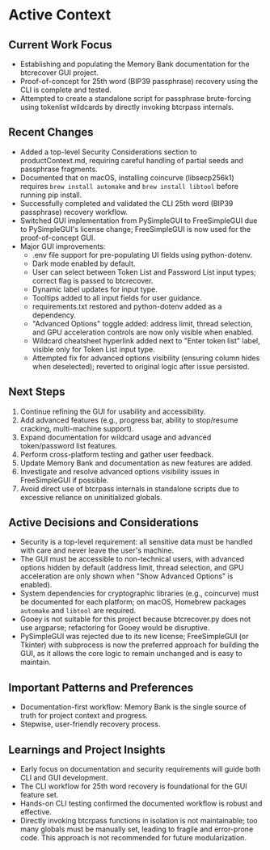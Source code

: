 # Active Context

## Current Work Focus
- Establishing and populating the Memory Bank documentation for the btcrecover GUI project.
- Proof-of-concept for 25th word (BIP39 passphrase) recovery using the CLI is complete and tested.
- Attempted to create a standalone script for passphrase brute-forcing using tokenlist wildcards by directly invoking btcrpass internals.

## Recent Changes
- Added a top-level Security Considerations section to productContext.md, requiring careful handling of partial seeds and passphrase fragments.
- Documented that on macOS, installing coincurve (libsecp256k1) requires `brew install automake` and `brew install libtool` before running pip install.
- Successfully completed and validated the CLI 25th word (BIP39 passphrase) recovery workflow.
- Switched GUI implementation from PySimpleGUI to FreeSimpleGUI due to PySimpleGUI's license change; FreeSimpleGUI is now used for the proof-of-concept GUI.
- Major GUI improvements:
  - .env file support for pre-populating UI fields using python-dotenv.
  - Dark mode enabled by default.
  - User can select between Token List and Password List input types; correct flag is passed to btcrecover.
  - Dynamic label updates for input type.
  - Tooltips added to all input fields for user guidance.
  - requirements.txt restored and python-dotenv added as a dependency.
  - "Advanced Options" toggle added: address limit, thread selection, and GPU acceleration controls are now only visible when enabled.
  - Wildcard cheatsheet hyperlink added next to "Enter token list" label, visible only for Token List input type.
  - Attempted fix for advanced options visibility (ensuring column hides when deselected); reverted to original logic after issue persisted.

## Next Steps
1. Continue refining the GUI for usability and accessibility.
2. Add advanced features (e.g., progress bar, ability to stop/resume cracking, multi-machine support).
3. Expand documentation for wildcard usage and advanced token/password list features.
4. Perform cross-platform testing and gather user feedback.
5. Update Memory Bank and documentation as new features are added.
6. Investigate and resolve advanced options visibility issues in FreeSimpleGUI if possible.
7. Avoid direct use of btcrpass internals in standalone scripts due to excessive reliance on uninitialized globals.

## Active Decisions and Considerations
- Security is a top-level requirement: all sensitive data must be handled with care and never leave the user's machine.
- The GUI must be accessible to non-technical users, with advanced options hidden by default (address limit, thread selection, and GPU acceleration are only shown when "Show Advanced Options" is enabled).
- System dependencies for cryptographic libraries (e.g., coincurve) must be documented for each platform; on macOS, Homebrew packages `automake` and `libtool` are required.
- Gooey is not suitable for this project because btcrecover.py does not use argparse; refactoring for Gooey would be disruptive.
- PySimpleGUI was rejected due to its new license; FreeSimpleGUI (or Tkinter) with subprocess is now the preferred approach for building the GUI, as it allows the core logic to remain unchanged and is easy to maintain.

## Important Patterns and Preferences
- Documentation-first workflow: Memory Bank is the single source of truth for project context and progress.
- Stepwise, user-friendly recovery process.

## Learnings and Project Insights
- Early focus on documentation and security requirements will guide both CLI and GUI development.
- The CLI workflow for 25th word recovery is foundational for the GUI feature set.
- Hands-on CLI testing confirmed the documented workflow is robust and effective.
- Directly invoking btcrpass functions in isolation is not maintainable; too many globals must be manually set, leading to fragile and error-prone code. This approach is not recommended for future modularization.
